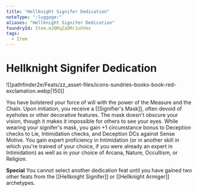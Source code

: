 ```yaml
---
title: "Hellknight Signifer Dedication"
noteType: ":luggage:"
aliases: "Hellknight Signifer Dedication"
foundryId: Item.mJQRqZaDMr1uXVmx
tags:
  - Item
---
```


# Hellknight Signifer Dedication
![[pathfinder2e/Feats/zz_asset-files/icons-sundries-books-book-red-exclamation.webp|150]]

You have bolstered your force of will with the power of the Measure and the Chain. Upon initiation, you receive a [[Signifier's Mask]], often devoid of eyeholes or other decorative features. The mask doesn't obscure your vision, though it makes it impossible for others to see your eyes. While wearing your signifer's mask, you gain +1 circumstance bonus to Deception checks to Lie, Intimidation checks, and Deception DCs against Sense Motive. You gain expert proficiency in Intimidation (or in another skill in which you're trained of your choice, if you were already an expert in Intimidation) as well as in your choice of Arcana, Nature, Occultism, or Religion.

**Special** You cannot select another dedication feat until you have gained two other feats from the [[Hellknight Signifer]] or [[Hellknight Armiger]] archetypes.
